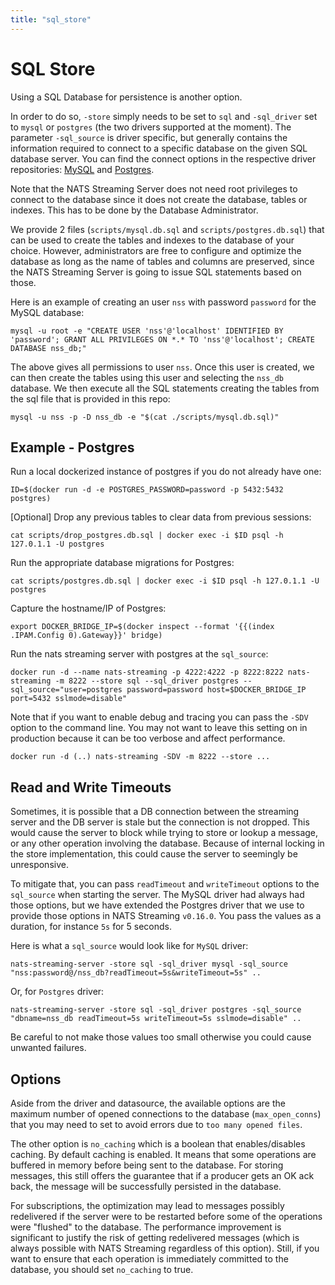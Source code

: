 ```yaml
---
title: "sql_store"
---
```

# SQL Store

Using a SQL Database for persistence is another option.

In order to do so, `-store` simply needs to be set to `sql` and `-sql_driver` set to `mysql` or `postgres` \(the two drivers supported at the moment\). The parameter `-sql_source` is driver specific, but generally contains the information required to connect to a specific database on the given SQL database server. You can find the connect options in the respective driver repositories: [MySQL](https://github.com/go-sql-driver/mysql#dsn-data-source-name) and [Postgres](https://pkg.go.dev/github.com/lib/pq#hdr-Connection_String_Parameters).

Note that the NATS Streaming Server does not need root privileges to connect to the database since it does not create the database, tables or indexes. This has to be done by the Database Administrator.

We provide 2 files \(`scripts/mysql.db.sql` and `scripts/postgres.db.sql`\) that can be used to create the tables and indexes to the database of your choice. However, administrators are free to configure and optimize the database as long as the name of tables and columns are preserved, since the NATS Streaming Server is going to issue SQL statements based on those.

Here is an example of creating an user `nss` with password `password` for the MySQL database:

```shell
mysql -u root -e "CREATE USER 'nss'@'localhost' IDENTIFIED BY 'password'; GRANT ALL PRIVILEGES ON *.* TO 'nss'@'localhost'; CREATE DATABASE nss_db;"
```

The above gives all permissions to user `nss`. Once this user is created, we can then create the tables using this user and selecting the `nss_db` database. We then execute all the SQL statements creating the tables from the sql file that is provided in this repo:

```shell
mysql -u nss -p -D nss_db -e "$(cat ./scripts/mysql.db.sql)"
```

## Example - Postgres

Run a local dockerized instance of postgres if you do not already have one:

```shell
ID=$(docker run -d -e POSTGRES_PASSWORD=password -p 5432:5432 postgres)
```

\[Optional\] Drop any previous tables to clear data from previous sessions:

```shell
cat scripts/drop_postgres.db.sql | docker exec -i $ID psql -h 127.0.1.1 -U postgres
```

Run the appropriate database migrations for Postgres:

```shell
cat scripts/postgres.db.sql | docker exec -i $ID psql -h 127.0.1.1 -U postgres
```

Capture the hostname/IP of Postgres:

```shell
export DOCKER_BRIDGE_IP=$(docker inspect --format '{{(index .IPAM.Config 0).Gateway}}' bridge)
```

Run the nats streaming server with postgres at the `sql_source`:

```shell
docker run -d --name nats-streaming -p 4222:4222 -p 8222:8222 nats-streaming -m 8222 --store sql --sql_driver postgres --sql_source="user=postgres password=password host=$DOCKER_BRIDGE_IP port=5432 sslmode=disable"
```

Note that if you want to enable debug and tracing you can pass the `-SDV` option to the command line. You may not want to leave this setting on in production because it can be too verbose and affect performance.

```shell
docker run -d (..) nats-streaming -SDV -m 8222 --store ...
```

## Read and Write Timeouts

Sometimes, it is possible that a DB connection between the streaming server and the DB server is stale but the connection is not dropped. This would cause the server to block while trying to store or lookup a message, or any other operation involving the database. Because of internal locking in the store implementation, this could cause the server to seemingly be unresponsive.

To mitigate that, you can pass `readTimeout` and `writeTimeout` options to the `sql_source` when starting the server. The MySQL driver had always had those options, but we have extended the Postgres driver that we use to provide those options in NATS Streaming `v0.16.0`. You pass the values as a duration, for instance `5s` for 5 seconds.

Here is what a `sql_source` would look like for `MySQL` driver:

```shell
nats-streaming-server -store sql -sql_driver mysql -sql_source "nss:password@/nss_db?readTimeout=5s&writeTimeout=5s" ..
```

Or, for `Postgres` driver:

```shell
nats-streaming-server -store sql -sql_driver postgres -sql_source "dbname=nss_db readTimeout=5s writeTimeout=5s sslmode=disable" ..
```

Be careful to not make those values too small otherwise you could cause unwanted failures.

## Options

Aside from the driver and datasource, the available options are the maximum number of opened connections to the database \(`max_open_conns`\) that you may need to set to avoid errors due to `too many opened files`.

The other option is `no_caching` which is a boolean that enables/disables caching. By default caching is enabled. It means that some operations are buffered in memory before being sent to the database. For storing messages, this still offers the guarantee that if a producer gets an OK ack back, the message will be successfully persisted in the database.

For subscriptions, the optimization may lead to messages possibly redelivered if the server were to be restarted before some of the operations were "flushed" to the database. The performance improvement is significant to justify the risk of getting redelivered messages \(which is always possible with NATS Streaming regardless of this option\). Still, if you want to ensure that each operation is immediately committed to the database, you should set `no_caching` to true.

